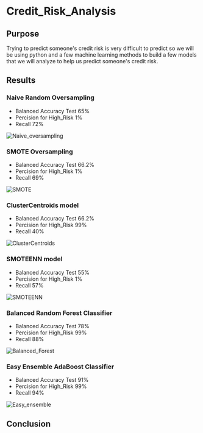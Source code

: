 # Credit_Risk_Analysis
## Purpose
Trying to predict someone's credit risk is very difficult to predict so we will be using python and a few machine learning methods to build a few models that we will analyze to help us predict someone's credit risk.

## Results 
### Naive Random Oversampling
* Balanced Accuracy Test 65%
* Percision for High_Risk 1%
* Recall 72%

![Naive_oversampling](https://user-images.githubusercontent.com/108701073/197415734-920555d5-4aa9-47be-9a82-6198a334fdec.png)


### SMOTE Oversampling
* Balanced Accuracy Test 66.2%
* Percision for High_Risk 1%
* Recall 69%

![SMOTE](https://user-images.githubusercontent.com/108701073/197415737-54ea4ad3-9960-480b-85ec-b2dcf043f07f.png)


### ClusterCentroids model
* Balanced Accuracy Test 66.2%
* Percision for High_Risk 99%
* Recall 40%

![ClusterCentroids](https://user-images.githubusercontent.com/108701073/197415741-df49a59b-80a8-4db4-be3e-3ed6e898e053.png)


### SMOTEENN model
* Balanced Accuracy Test 55%
* Percision for High_Risk 1%
* Recall 57%

![SMOTEENN](https://user-images.githubusercontent.com/108701073/197415743-d3b1fd95-0d57-4a58-814e-eae51f40e47e.png)


### Balanced Random Forest Classifier
* Balanced Accuracy Test 78%
* Percision for High_Risk 99%
* Recall 88%

![Balanced_Forest](https://user-images.githubusercontent.com/108701073/197415746-09495750-c601-4c54-81be-c13f9c7f8731.png)


### Easy Ensemble AdaBoost Classifier
* Balanced Accuracy Test 91%
* Percision for High_Risk 99%
* Recall 94%

![Easy_ensemble](https://user-images.githubusercontent.com/108701073/197415748-29d463d6-54f6-4605-9603-62b76d294158.png)

## Conclusion

